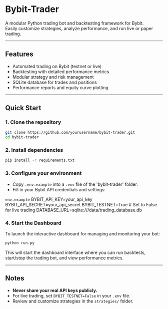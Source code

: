 # Bybit-Trader

A modular Python trading bot and backtesting framework for Bybit.  
Easily customize strategies, analyze performance, and run live or paper trading.

---

## Features

- Automated trading on Bybit (testnet or live)
- Backtesting with detailed performance metrics
- Modular strategy and risk management
- SQLite database for trades and positions
- Performance reports and equity curve plotting

---

## Quick Start

### 1. Clone the repository

```sh
git clone https://github.com/yourusername/bybit-trader.git
cd bybit-trader
```

### 2. Install dependencies

```sh
pip install -r requirements.txt
```

### 3. Configure your environment

- Copy `.env.example` into a `.env` file of the 'bybit-trader' folder.
- Fill in your Bybit API credentials and settings:


`env.example`
BYBIT_API_KEY=your_api_key
BYBIT_API_SECRET=your_api_secret
BYBIT_TESTNET=True  # Set to False for live trading
DATABASE_URL=sqlite:///data/trading_database.db


### 4. Start the Dashboard

To launch the interactive dashboard for managing and monitoring your bot:

```sh
python run.py
```

This will start the dashboard interface where you can run backtests, start/stop the trading bot, and view performance metrics.

---

## Notes

- **Never share your real API keys publicly.**
- For live trading, set `BYBIT_TESTNET=False` in your `.env` file.
- Review and customize strategies in the `strategies/` folder.

